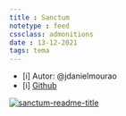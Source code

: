 ```yaml
---
title : Sanctum
notetype : feed
cssclass: admonitions
date : 13-12-2021
tags: tema
---
```


- [i] Autor: @jdanielmourao
- [i] [Github](https://github.com/jdanielmourao/obsidian-sanctum)

[![sanctum-readme-title](https://user-images.githubusercontent.com/91087143/136701698-2464f5d0-30d5-4ee5-9261-4cca96448192.png)](https://user-images.githubusercontent.com/91087143/136701698-2464f5d0-30d5-4ee5-9261-4cca96448192.png)